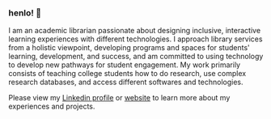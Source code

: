 ### henlo! 👋
I am an academic librarian passionate about designing inclusive, interactive learning experiences with different technologies. I approach library services from a holistic viewpoint, developing programs and spaces for students' learning, development, and success, and am committed to using technology to develop new pathways for student engagement. My work primarily consists of teaching college students how to do research, use complex research databases, and access different softwares and technologies.

Please view my [Linkedin profile](https://www.linkedin.com/in/joelollo21/) or [website](https://sites.google.com/view/joe-lollo-mlis) to learn more about my experiences and projects.
